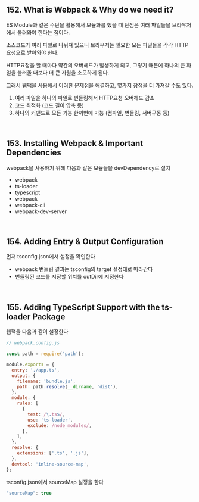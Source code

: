 ## 152. What is Webpack & Why do we need it?

ES Module과 같은 수단을 활용해서 모듈화를 했을 때 단점은 여러 파일들을 브라우저에서 불러와야 한다는 점이다.

소스코드가 여러 파일로 나눠져 있으니 브라우저는 필요한 모든 파일들을 각각 HTTP 요청으로 받아와야 한다.

HTTP요청을 할 때마다 약간의 오버헤드가 발생하게 되고, 그렇기 때문에 하나의 큰 파일을 불러올 때보다 더 큰 자원을 소모하게 된다.

그래서 웹팩을 사용해서 이러한 문제점을 해결하고, 몇가지 장점을 더 가져갈 수도 있다.

1. 여러 파일을 하나의 파일로 번들링해서 HTTP요청 오버헤드 감소
2. 코드 최적화 (코드 길이 압축 등)
3. 하나의 커맨드로 모든 기능 한꺼번에 가능 (컴파일, 번들링, 서버구동 등)

<br>

## 153. Installing Webpack & Important Dependencies

webpack을 사용하기 위해 다음과 같은 모듈들을 devDependency로 설치

- webpack
- ts-loader
- typescript
- webpack
- webpack-cli
- webpack-dev-server

<br>

## 154. Adding Entry & Output Configuration

먼저 tsconfig.json에서 설정을 확인한다

- webpack 번들링 결과는 tsconfig의 target 설정대로 따라간다
- 번들링된 코드를 저장할 위치를 outDir에 지정한다

<br>

## 155. Adding TypeScript Support with the ts-loader Package

웹팩을 다음과 같이 설정한다

```javascript
// webpack.config.js

const path = require('path');

module.exports = {
  entry: './app.ts',
  output: {
    filename: 'bundle.js',
    path: path.resolve(__dirname, 'dist'),
  },
  module: {
    rules: [
      {
        test: /\.ts$/,
        use: 'ts-loader',
        exclude: /node_modules/,
      },
    ],
  },
  resolve: {
    extensions: ['.ts', '.js'],
  },
  devtool: 'inline-source-map',
};
```

tsconfig.json에서 sourceMap 설정을 한다

```javascript
"sourceMap": true
```
